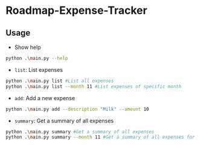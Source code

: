 # Roadmap-Expense-Tracker


## Usage
- Show help
```sh
python .\main.py --help
```

- `list`: List expenses
```sh
python .\main.py list #List all expenses
python .\main.py list --month 11 #List expenses of specific month
```


- `add`: Add a new expense
```sh
python .\main.py add --description "Milk" --amount 10
```


- `summary`: Get a summary of all expenses
```sh
python .\main.py summary #Get a summary of all expenses
python .\main.py summary --month 11 #Get a summary of all expenses for a specific month
```